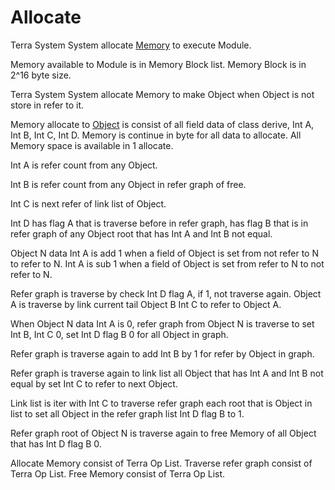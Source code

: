# **Allocate**




Terra System System allocate [Memory](../../../Execute/System/Memory/a.md) to execute Module.



Memory available to Module is in Memory Block list.
Memory Block is in 2^16 byte size.



Terra System System allocate Memory to make Object when Object is not store in refer to it.



Memory allocate to [Object](../../../Class/Object/a.md) is consist of all field data of class derive,
Int A, Int B, Int C, Int D.
Memory is continue in byte for all data to allocate.
All Memory space is available in 1 allocate.





Int A is refer count from any Object.


Int B is refer count from any Object in refer graph of free.


Int C is next refer of link list of Object.


Int D has flag A that is traverse before in refer graph, has flag B that is in refer graph of any Object root that has Int A and Int B not equal.





Object N data Int A is add 1 when a field of Object is set from not refer to N to refer to N.
Int A is sub 1 when a field of Object is set from refer to N to not refer to N.




Refer graph is traverse by check Int D flag A, if 1, not traverse again.
Object A is traverse by link current tail Object B Int C to refer to Object A.




When Object N data Int A is 0, refer graph from Object N is traverse to set Int B, Int C 0, set Int D flag B 0 for all Object in graph.

Refer graph is traverse again to add Int B by 1 for refer by Object in graph.

Refer graph is traverse again to link list all Object that has Int A and Int B not equal by set Int C to refer to next Object.

Link list is iter with Int C to traverse refer graph each root that is Object in list to set all Object in the refer graph list Int D flag B to 1.

Refer graph root of Object N is traverse again to free Memory of all Object that has Int D flag B 0.




Allocate Memory consist of Terra Op List.
Traverse refer graph consist of Terra Op List.
Free Memory consist of Terra Op List.